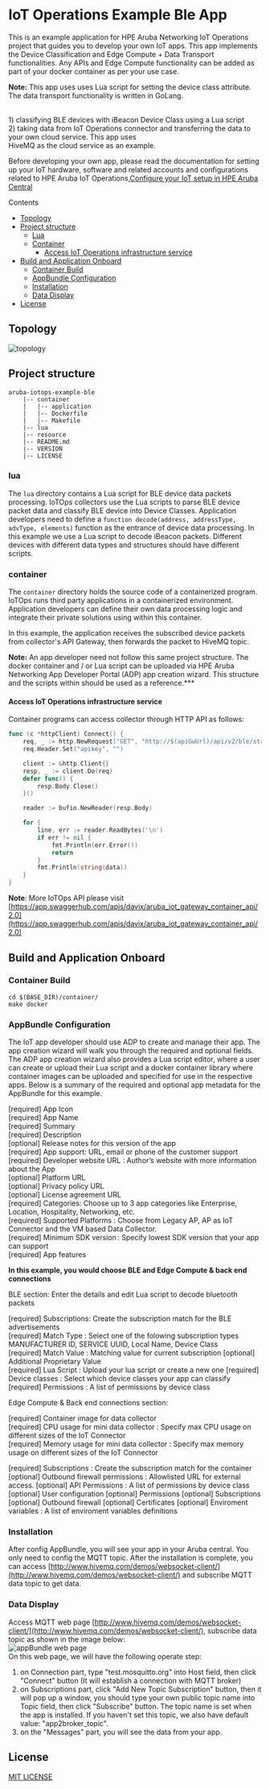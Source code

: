 # IoT Operations Example Ble App

This is an example application for HPE Aruba Networking IoT Operations project that guides you to develop your own IoT apps. This app implements the Device Classification and Edge Compute + Data Transport functionalities. Any APIs and Edge Compute functionality can be added as part of your docker container as per your use case.

**Note:** This app uses uses Lua script for setting the device class attribute. The data transport functionality is written in GoLang.

<br> 1) classifying BLE devices with iBeacon Device Class using a Lua script
<br> 2) taking data from IoT Operations connector and transferring the data to your own cloud service. This app uses <br> HiveMQ as the cloud service as an example.

Before developing your own app, please read the documentation for setting up  your IoT hardware, software and related accounts and configurations related to HPE Aruba IoT Operations,[Configure your IoT setup in HPE Aruba Central](https://www.arubanetworks.com/techdocs/central/latest/content/nms/apps/iot.htm)

Contents
* [Topology](#topology)
* [Project structure](#project-structure)
  * [Lua](#lua)
  * [Container](#container)
    * [Access IoT Operations infrastructure service](#access-iot-operations-infrastructure-service)
* [Build and Application Onboard](#build-and-application-onboard)
  * [Container Build](#container-build)
  * [AppBundle Configuration](#appbundle-configuration)
  * [Installation](#installation)
  * [Data Display](#data-display)
* [License](#license)

## Topology
![topology](./resource/topology.jpg)

## Project structure
```
aruba-iotops-example-ble
    |-- container
    |   |-- application
    |   |-- Dockerfile
    |   |-- Makefile
    |-- lua
    |-- resource
    |-- README.md
    |-- VERSION
    |-- LICENSE
```

### lua
The `lua` directory contains a Lua script for BLE device data packets processing.
IoTOps collectors use the Lua scripts to parse BLE device packet data and classify BLE device into Device Classes.
Application developers need to define a `function decode(address, addressType, advType, elements)` function as the entrance of device data processing.
In this example we use a Lua script to decode iBeacon packets. Different devices with different data types and structures should have different scripts.

### container
The `container` directory holds the source code of a containerized program.
IoTOps runs third party applications in a containerized environment.
Application developers can define their own data processing logic and integrate their private solutions using within this container.

In this example, the application receives the subscribed device packets from collector's API Gateway, then forwards the packet to HiveMQ topic.

**Note:** An app developer need not follow this same project structure. The docker container and / or  Lua script can be uploaded via HPE Aruba Networking App Developer Portal (ADP) app creation wizard. This structure and the scripts within should be used as a reference.***

#### Access IoT Operations infrastructure service
Container programs can access collector through HTTP API as follows:
```go
func (c *httpClient) Connect() {
	req, _ := http.NewRequest("GET", "http://$(apiGwUrl)/api/v2/ble/stream/packets", nil)
	req.Header.Set("apikey", "")

	client := &http.Client{}
	resp, _ := client.Do(req)
	defer func() {
		resp.Body.Close()
	}()

	reader := bufio.NewReader(resp.Body)

	for {
		line, err := reader.ReadBytes('\n')
		if err != nil {
			fmt.Println(err.Error())
			return
		}
		fmt.Println(string(data))
	}
}
```

**Note**: More IoTOps API please visit [https://app.swaggerhub.com/apis/davix/aruba_iot_gateway_container_api/2.0](https://app.swaggerhub.com/apis/davix/aruba_iot_gateway_container_api/2.0)

## Build and Application Onboard
### Container Build
```
cd $(BASE_DIR)/container/
make docker
```

### AppBundle Configuration

The IoT app developer should use ADP to create and manage their app. The app creation wizard will walk you through the required and optional fields. The ADP app creation wizard also provides a Lua script editor, where a user can create or upload their Lua script and a docker container library where container images can be uploaded and specified for use in the respective apps. Below is a summary of the required and optional app metadata for the AppBundle for this example.

[required] App Icon  
[required] App Name  
[required] Summary  
[required] Description  
[optional] Release notes for this version of the app  
[required] App support: URL, email or phone of the customer support  
[required] Developer website URL : Author’s website with more information about the App  
[optional] Platform URL  
[optional] Privacy policy URL  
[optional] License agreement URL  
[required] Categories: Choose up to 3 app categories like Enterprise, Location, Hospitality, Networking, etc.  
[required] Supported Platforms : Choose from Legacy AP, AP as IoT Connector and the VM based Data Collector.  
[required] Minimum SDK version : Specify lowest SDK version that your app can support  
[required] App features

**In this example, you would choose BLE and Edge Compute & back end connections** 

BLE section: Enter the details and edit Lua script to decode bluetooth packets

[required] Subscriptions: Create the subscription match for the BLE advertisements  
[required] Match Type : Select one of the folowing subscription types  
           MANUFACTURER ID, SERVICE UUID, Local Name, Device Class  
[required] Match Value : Matching value for current subscription
[optional] Additional Proprietary Value  
[required] Lua Script : Upload your lua script or create a new one
[required] Device classes : Select which device classes your app can classify
[required] Permissions : A list of permissions by device class

Edge Compute & Back end connections section:

[required] Container image for data collector  
[required] CPU usage for mini data collector : Specify max CPU usage on different sizes of the IoT Connector  
[required] Memory usage for mini data collector : Specify max memory usage on different sizes of the IoT Connector  

[required] Subscriptions : Create the subscription match for the container  
[optional] Outbound firewall permissions : Allowlisted URL for external access.
[optional] API Permissions : A list of permissions by device class
[optional] User configuration
[optional] Permissions
[optional] Subscriptions
[optional] Outbound firewall
[optional] Certificates
[optional] Enviroment variables : A list of enviroment variables definitions


### Installation
After config AppBundle, you will see your app in your Aruba central. You only need to config the MQTT topic.
After the installation is complete, you can access [http://www.hivemq.com/demos/websocket-client/](http://www.hivemq.com/demos/websocket-client/) and subscribe MQTT data topic to get data.

### Data Display
Access MQTT web page [http://www.hivemq.com/demos/websocket-client/](http://www.hivemq.com/demos/websocket-client/), subscribe data topic as shown in the image below:
<br>
![appBundle web page](./resource/mqttclient.jpg)
<br>
On this web page, we will have the following operate step:
1. on Connection part, type "test.mosquitto.org" into Host field, then click "Connect" button  (It will establish a connection with MQTT broker)
2. on Subscriptions part, click "Add New Topic Subscription" button, then it will pop up a window, you should type your own public topic name into Topic field, then click "Subscribe" button. The topic name is set when the app is installed. If you haven't set this topic, we also have default value: "app2broker_topic".
3. on the "Messages" part, you will see the data from your app.

## License
[MIT LICENSE](./LICENSE)

